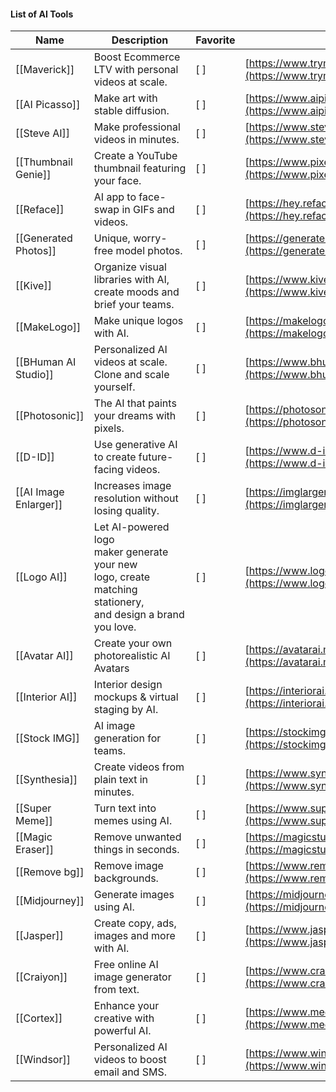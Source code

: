 #### List of AI Tools

|Name|Description|Favorite|Link|![](https://www.notion.so/icons/tag_gray.svg)Tags|
|---|---|---|---|---|
|[[Maverick]]|Boost Ecommerce LTV with personal videos at scale.|[ ]|[https://www.trymaverick.com/](https://www.trymaverick.com/)|Image & Video|
|[[AI Picasso]]|Make art with stable diffusion.|[ ]|[https://www.aipicasso.app/](https://www.aipicasso.app/)|Image & Video|
|[[Steve AI]]|Make professional videos in minutes.|[ ]|[https://www.steve.ai/](https://www.steve.ai/)|Image & Video|
|[[Thumbnail Genie]]|Create a YouTube thumbnail featuring your face.|[ ]|[https://www.pixelvibe.com/thumbnail](https://www.pixelvibe.com/thumbnail)|Image & Video|
|[[Reface]]|AI app to face-swap in GIFs and videos.|[ ]|[https://hey.reface.ai/](https://hey.reface.ai/)|Image & Video|
|[[Generated Photos]]|Unique, worry-free model photos.|[ ]|[https://generated.photos/](https://generated.photos/)|Image & Video|
|[[Kive]]|Organize visual libraries with AI, create moods and brief your teams.|[ ]|[https://www.kive.ai/](https://www.kive.ai/)|Image & Video|
|[[MakeLogo]]|Make unique logos with AI.|[ ]|[https://makelogo.ai/](https://makelogo.ai/)|Image & Video|
|[[BHuman AI Studio]]|Personalized AI videos at scale. Clone and scale yourself.|[ ]|[https://www.bhuman.ai/](https://www.bhuman.ai/)|Image & Video|
|[[Photosonic]]|The AI that paints your dreams with pixels.|[ ]|[https://photosonic.writesonic.com/](https://photosonic.writesonic.com/)|Image & Video|
|[[D-ID]]|Use generative AI to create future-facing videos.|[ ]|[https://www.d-id.com/](https://www.d-id.com/)|Image & Video|
|[[AI Image Enlarger]]|Increases image resolution without losing quality.|[ ]|[https://imglarger.com/](https://imglarger.com/)|Image & Video|
|[[Logo AI]]|Let AI-powered logo maker generate your new logo, create matching stationery, and design a brand you love.|[ ]|[https://www.logoai.com/](https://www.logoai.com/)|Image & Video|
|[[Avatar AI]]|Create your own photorealistic AI Avatars|[ ]|[https://avatarai.me/](https://avatarai.me/)|Image & Video|
|[[Interior AI]]|Interior design mockups & virtual staging by AI.|[ ]|[https://interiorai.com/](https://interiorai.com/)|Image & Video|
|[[Stock IMG]]|AI image generation for teams.|[ ]|[https://stockimg.ai/](https://stockimg.ai/)|Image & Video|
|[[Synthesia]]|Create videos from plain text in minutes.|[ ]|[https://www.synthesia.io/](https://www.synthesia.io/)|Image & Video|
|[[Super Meme]]|Turn text into memes using AI.|[ ]|[https://www.supermeme.ai/](https://www.supermeme.ai/)|Image & Video|
|[[Magic Eraser]]|Remove unwanted things in seconds.|[ ]|[https://magicstudio.com/magiceraser](https://magicstudio.com/magiceraser)|Image & Video|
|[[Remove bg]]|Remove image backgrounds.|[ ]|[https://www.remove.bg/](https://www.remove.bg/)|Image & Video|
|[[Midjourney]]|Generate images using AI.|[ ]|[https://midjourney.com/](https://midjourney.com/)|Image & Video|
|[[Jasper]]|Create copy, ads, images and more with AI.|[ ]|[https://www.jasper.ai/](https://www.jasper.ai/)|Copywriting, Image & Video|
|[[Craiyon]]|Free online AI image generator from text.|[ ]|[https://www.craiyon.com/](https://www.craiyon.com/)|Image & Video|
|[[Cortex]]|Enhance your creative with powerful AI.|[ ]|[https://www.meetcortex.com/](https://www.meetcortex.com/)|Image & Video, Marketing|
|[[Windsor]]|Personalized AI videos to boost email and SMS.|[ ]|[https://www.windsor.io/](https://www.windsor.io/)|Business, Image & Video|